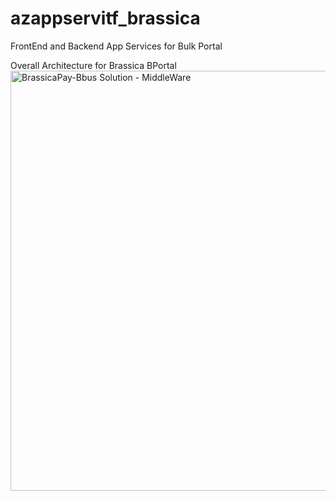 # azappservitf_brassica
FrontEnd and Backend App Services for Bulk Portal












Overall Architecture for Brassica BPortal 
<img width="3624" height="672" alt="BrassicaPay-Bbus Solution - MiddleWare" src="https://github.com/user-attachments/assets/2a93a694-1647-4c7c-9e6c-aaa4c19d94e3" />






